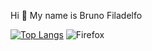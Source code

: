 Hi 👋 My name is Bruno Filadelfo

[![Top Langs](https://github-readme-stats.vercel.app/api/top-langs/?username=Bruno-Filadelfo)](https://github.com/Bruno-Filadelfo/github-readme-stats)
![Firefox](https://img.shields.io/badge/Firefox_Browser-FF7139?style=for-the-badge&logo=Firefox-Browser&logoColor=white)
